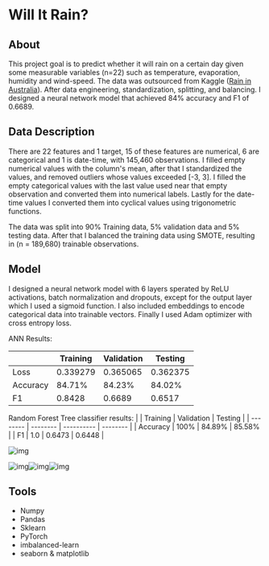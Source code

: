 # Will It Rain? 
## About 
This project goal is to predict whether it will rain on a certain day given some measurable variables (n=22) such as temperature,  evaporation, humidity and wind-speed. The data was outsourced from Kaggle ([Rain in Australia](https://www.kaggle.com/jsphyg/weather-dataset-rattle-package)). After data engineering, standardization, splitting, and balancing. I designed a neural network model that achieved 84% accuracy and F1 of 0.6689. 

## Data Description
There are 22 features and 1 target, 15 of these features are numerical, 6 are categorical and 1 is date-time, with 145,460 observations. I filled empty numerical values with the column's mean, after that I standardized the values, and removed outliers whose values exceeded [-3, 3]. I filled the empty categorical values with the last value used near that empty observation and converted them into numerical labels. Lastly for the date-time values I converted them into cyclical values using trigonometric functions.

The data was split into 90% Training data, 5% validation data and 5% testing data. After that I balanced the training data using SMOTE, resulting in (n = 189,680) trainable observations.  

## Model

I designed a neural network model with 6 layers sperated by ReLU activations, batch normalization and dropouts, except for the output layer which I used a sigmoid function.  I also included embeddings to encode categorical data into trainable vectors. Finally I used Adam optimizer with cross entropy loss. 

ANN Results: 

|          | Training | Validation | Testing  |
| -------- | -------- | ---------- | -------- |
| Loss     | 0.339279 | 0.365065   | 0.362375 |
| Accuracy | 84.71%   | 84.23%     | 84.02%   |
| F1       | 0.8428   | 0.6689     | 0.6517   |

Random Forest Tree classifier results:
|          | Training | Validation | Testing  |
| -------- | -------- | ---------- | -------- |
| Accuracy | 100%     | 84.89%     | 85.58%   |
| F1       | 1.0      | 0.6473     | 0.6448   |


![img](https://i.imgur.com/5wLuA2z.png)

![img](https://i.imgur.com/bo0OCte.png)![img](https://i.imgur.com/6fTXLHl.png)![img](https://i.imgur.com/kSwNiBR.png)

## Tools

- Numpy
- Pandas
- Sklearn
- PyTorch
- imbalanced-learn
- seaborn & matplotlib
